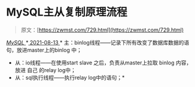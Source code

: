 <!--yml
category: 未分类
date: 0001-01-01 00:00:00
--->

# MySQL主从复制原理流程

> 原文：[https://zwmst.com/729.html](https://zwmst.com/729.html)

   [ *MySQL* ](https://zwmst.com/mysql)*[ <time datetime="2021-08-14T07:59:11+08:00"> 2021-08-13 </time> ](https://zwmst.com/729.html)  *   主：binlog线程——记录下所有改变了数据库数据的语句，放进master上的binlog 中；
*   从：io线程——在使用start slave 之后，负责从master上拉取 binlog 内容，放进 自己 的relay log中；
*   从：sql执行线程——执行relay log中的语句；*